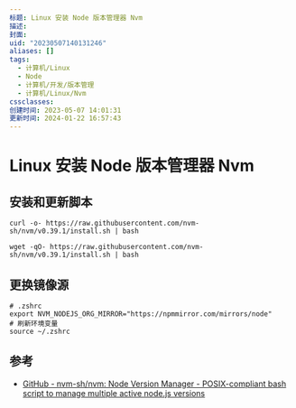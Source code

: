 ```yaml
---
标题: Linux 安装 Node 版本管理器 Nvm
描述:
封面:
uid: "20230507140131246"
aliases: []
tags:
  - 计算机/Linux
  - Node
  - 计算机/开发/版本管理
  - 计算机/Linux/Nvm
cssclasses:
创建时间: 2023-05-07 14:01:31
更新时间: 2024-01-22 16:57:43
---
```


# Linux 安装 Node 版本管理器 Nvm

## 安装和更新脚本

```shell
curl -o- https://raw.githubusercontent.com/nvm-sh/nvm/v0.39.1/install.sh | bash

wget -qO- https://raw.githubusercontent.com/nvm-sh/nvm/v0.39.1/install.sh | bash
```

## 更换镜像源

```shell
# .zshrc
export NVM_NODEJS_ORG_MIRROR="https://npmmirror.com/mirrors/node"
# 刷新环境变量
source ~/.zshrc

```

## 参考

- [GitHub - nvm-sh/nvm: Node Version Manager - POSIX-compliant bash script to manage multiple active node.js versions](https://github.com/nvm-sh/nvm)
